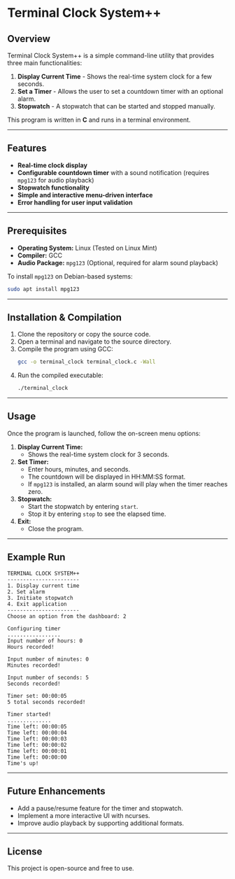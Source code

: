 # Terminal Clock System++

## Overview
Terminal Clock System++ is a simple command-line utility that provides three main functionalities:
1. **Display Current Time** - Shows the real-time system clock for a few seconds.
2. **Set a Timer** - Allows the user to set a countdown timer with an optional alarm.
3. **Stopwatch** - A stopwatch that can be started and stopped manually.

This program is written in **C** and runs in a terminal environment.

---

## Features
- **Real-time clock display**
- **Configurable countdown timer** with a sound notification (requires `mpg123` for audio playback)
- **Stopwatch functionality**
- **Simple and interactive menu-driven interface**
- **Error handling for user input validation**

---

## Prerequisites
- **Operating System:** Linux (Tested on Linux Mint)
- **Compiler:** GCC
- **Audio Package:** `mpg123` (Optional, required for alarm sound playback)

To install `mpg123` on Debian-based systems:
```sh
sudo apt install mpg123
```

---

## Installation & Compilation
1. Clone the repository or copy the source code.
2. Open a terminal and navigate to the source directory.
3. Compile the program using GCC:
   ```sh
   gcc -o terminal_clock terminal_clock.c -Wall
   ```
4. Run the compiled executable:
   ```sh
   ./terminal_clock
   ```

---

## Usage
Once the program is launched, follow the on-screen menu options:

1. **Display Current Time:**
   - Shows the real-time system clock for 3 seconds.
2. **Set Timer:**
   - Enter hours, minutes, and seconds.
   - The countdown will be displayed in HH:MM:SS format.
   - If `mpg123` is installed, an alarm sound will play when the timer reaches zero.
3. **Stopwatch:**
   - Start the stopwatch by entering `start`.
   - Stop it by entering `stop` to see the elapsed time.
4. **Exit:**
   - Close the program.

---

## Example Run
```
TERMINAL CLOCK SYSTEM++
-----------------------
1. Display current time
2. Set alarm
3. Initiate stopwatch
4. Exit application
-----------------------
Choose an option from the dashboard: 2

Configuring timer
.................
Input number of hours: 0
Hours recorded!

Input number of minutes: 0
Minutes recorded!

Input number of seconds: 5
Seconds recorded!

Timer set: 00:00:05
5 total seconds recorded!

Timer started!
..............
Time left: 00:00:05
Time left: 00:00:04
Time left: 00:00:03
Time left: 00:00:02
Time left: 00:00:01
Time left: 00:00:00
Time's up!
```

---

## Future Enhancements
- Add a pause/resume feature for the timer and stopwatch.
- Implement a more interactive UI with ncurses.
- Improve audio playback by supporting additional formats.

---

## License
This project is open-source and free to use.

